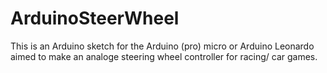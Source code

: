 # ArduinoSteerWheel
This is an Arduino sketch for the Arduino (pro) micro or Arduino Leonardo aimed to make an analoge steering wheel controller for racing/ car games.
